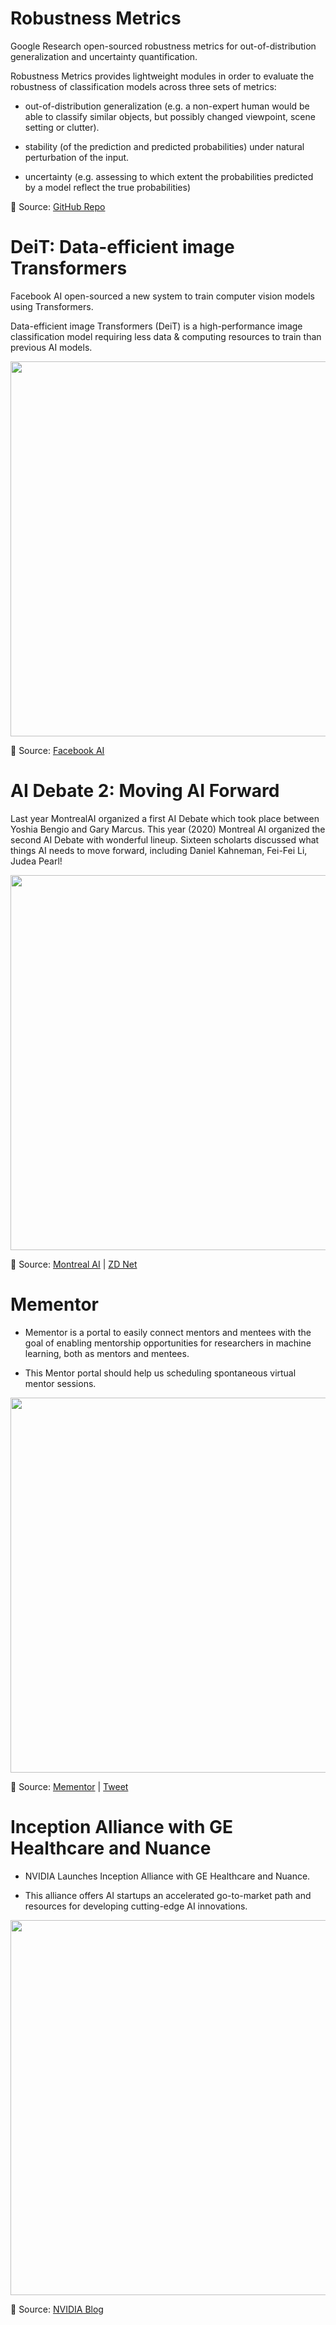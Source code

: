 # Robustness Metrics

Google Research open-sourced robustness metrics for out-of-distribution generalization and uncertainty quantification.

Robustness Metrics provides lightweight modules in order to evaluate the robustness of classification models across three sets of metrics:

- out-of-distribution generalization (e.g. a non-expert human would be able to classify similar objects, but possibly changed viewpoint, scene setting or clutter).

- stability (of the prediction and predicted probabilities) under natural perturbation of the input.

- uncertainty (e.g. assessing to which extent the probabilities predicted by a model reflect the true probabilities)


📌 Source: [GitHub Repo](https://github.com/google-research/robustness_metrics)



# DeiT: Data-efficient image Transformers

Facebook AI open-sourced a new system to train computer vision models using Transformers. 

Data-efficient image Transformers (DeiT) is a high-performance image classification model requiring less data & computing resources to train than previous AI models. 

[<p align="center"> <img src="https://github.com/Machine-Learning-Tokyo/AI-ML-Newsletter/blob/master/images/DeiT.png" width="600" /> </p>](https://ai.facebook.com/blog/data-efficient-image-transformers-a-promising-new-technique-for-image-classification/)

📌 Source: [Facebook AI](https://ai.facebook.com/blog/data-efficient-image-transformers-a-promising-new-technique-for-image-classification/)

# AI Debate 2: Moving AI Forward

Last year MontrealAI organized a first AI Debate which took place between Yoshia Bengio and Gary Marcus. This year (2020) Montreal AI organized the second AI Debate with wonderful lineup. Sixteen scholarts discussed what things AI needs to move forward, including Daniel Kahneman, Fei-Fei Li, Judea Pearl!

[<p align="center"> <img src="https://github.com/Machine-Learning-Tokyo/AI-ML-Newsletter/blob/master/images/AIDebate%232.png" width="600" /> </p>](https://www.eventbrite.ca/e/ai-debate-2-live-streaming-tickets-89401898485#)

📌 Source: [Montreal AI](https://twitter.com/Montreal_AI/status/1336830902509441026?s=20) | [ZD Net](https://www.zdnet.com/article/ai-debate4-2-night-of-a-thousand-ai-scholars/)



# Mementor

- Mementor is a portal to easily connect mentors and mentees with the goal of enabling mentorship opportunities for researchers in machine learning, both as mentors and mentees.

- This Mentor portal should help us scheduling spontaneous virtual mentor sessions. 


[<p align="center"> <img src="https://github.com/Machine-Learning-Tokyo/AI-ML-Newsletter/blob/master/images/mementor.png" width="600" /> </p>](https://mementor.net/#/)


📌 Source: [Mementor](https://mementor.net/#/) | [Tweet](https://twitter.com/EmtiyazKhan/status/1334353949281796097?s=20)


# Inception Alliance with GE Healthcare and Nuance

- NVIDIA Launches Inception Alliance with GE Healthcare and Nuance.

- This alliance offers AI startups an accelerated go-to-market path and resources for developing cutting-edge AI innovations.

[<p align="center"> <img src="https://github.com/Machine-Learning-Tokyo/AI-ML-Newsletter/blob/master/images/NVIDIA_inception_alliance.png" width="600" /> </p>](https://blogs.nvidia.com/blog/2020/11/30/inception-alliance-ge-healthcare-nuance/?ncid=pa-so-twit-97061#cid=ix11_pa-so-twit_en-us)

📌 Source: [NVIDIA Blog](https://blogs.nvidia.com/blog/2020/11/30/inception-alliance-ge-healthcare-nuance/?ncid=pa-so-twit-97061#cid=ix11_pa-so-twit_en-us)

